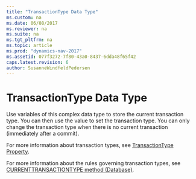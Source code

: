 ```yaml
---
title: "TransactionType Data Type"
ms.custom: na
ms.date: 06/08/2017
ms.reviewer: na
ms.suite: na
ms.tgt_pltfrm: na
ms.topic: article
ms.prod: "dynamics-nav-2017"
ms.assetid: 077f3272-7f80-43a0-8437-6dda48f65f42
caps.latest.revision: 6
author: SusanneWindfeldPedersen
---
```

# TransactionType Data Type
Use variables of this complex data type to store the current transaction type. You can then use the value to set the transaction type. You can only change the transaction type when there is no current transaction (immediately after a commit).  
  
 For more information about transaction types, see [TransactionType Property](../properties/devenv-transactiontype-property.md).  
  
 For more information about the rules governing transaction types, see [CURRENTTRANSACTIONTYPE method (Database)](../methods/devenv-currenttransactiontype-method-database.md).